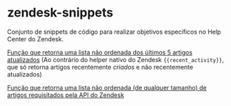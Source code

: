 # zendesk-snippets
Conjunto de snippets de código para realizar objetivos específicos no Help Center do Zendesk.

[Função que retorna uma lista não ordenada dos últimos 5 artigos atualizados](ultimasAtualizacoes.js) (Ao contrário do helper nativo do Zendesk `{{recent_activity}}`, que só retorna artigos recentemente _criados_ e não recentemente atualizados)

[Função que retorna uma lista não ordenada (de qualquer tamanho) de artigos requisitados pela API do Zendesk](listarArtigos.js)
